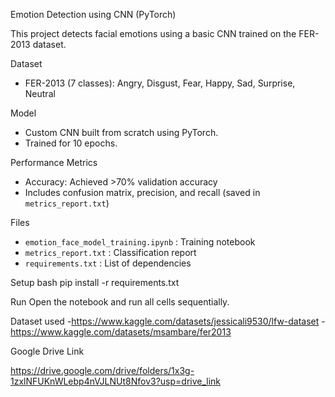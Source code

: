  Emotion Detection using CNN (PyTorch)

This project detects facial emotions using a basic CNN trained on the FER-2013 dataset.

 Dataset
- FER-2013 (7 classes): Angry, Disgust, Fear, Happy, Sad, Surprise, Neutral

 Model
- Custom CNN built from scratch using PyTorch.
- Trained for 10 epochs.

 Performance Metrics
- Accuracy: Achieved >70% validation accuracy
- Includes confusion matrix, precision, and recall (saved in `metrics_report.txt`)

 Files
- `emotion_face_model_training.ipynb` : Training notebook
- `metrics_report.txt` : Classification report
- `requirements.txt` : List of dependencies

 Setup
 bash
pip install -r requirements.txt

 Run
Open the notebook and run all cells sequentially.

Dataset used
-https://www.kaggle.com/datasets/jessicali9530/lfw-dataset
-https://www.kaggle.com/datasets/msambare/fer2013

Google Drive Link

https://drive.google.com/drive/folders/1x3g-1zxlNFUKnWLebp4nVJLNUt8Nfov3?usp=drive_link



